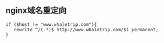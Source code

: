 ## nginx域名重定向
```
if ($host != "www.whaletrip.com"){
   rewrite ^/(.*)$ http://www.whaletrip.com/$1 permanent;
}
```
